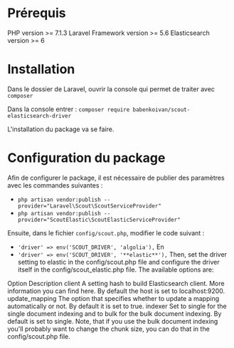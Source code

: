# Prérequis

PHP version >= 7.1.3
Laravel Framework version >= 5.6
Elasticsearch version >= 6

# Installation

Dans le dossier de Laravel, ouvrir la console qui permet de traiter avec `composer`

Dans la console entrer : `composer require babenkoivan/scout-elasticsearch-driver`

L'installation du package va se faire.

# Configuration du package

Afin de configurer le package, il est nécessaire de publier des paramètres avec les commandes suivantes : 
*  `php artisan vendor:publish --provider="Laravel\Scout\ScoutServiceProvider"`
*  `php artisan vendor:publish --provider="ScoutElastic\ScoutElasticServiceProvider"`

Ensuite, dans le fichier `config/scout.php`, modifier le code suivant : 
*  `'driver' => env('SCOUT_DRIVER', 'algolia'),`
En
*  `'driver' => env('SCOUT_DRIVER', '**elastic**'),`
Then, set the driver setting to elastic in the config/scout.php file and configure the driver itself in the config/scout_elastic.php file. The available options are:

Option	Description
client	A setting hash to build Elasticsearch client. More information you can find here. By default the host is set to localhost:9200.
update_mapping	The option that specifies whether to update a mapping automatically or not. By default it is set to true.
indexer	Set to single for the single document indexing and to bulk for the bulk document indexing. By default is set to single.
Note, that if you use the bulk document indexing you'll probably want to change the chunk size, you can do that in the config/scout.php file.
